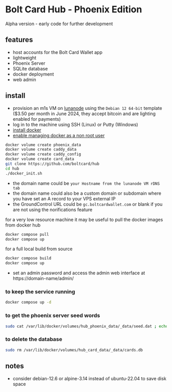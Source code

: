 # Bolt Card Hub - Phoenix Edition

Alpha version - early code for further development

## features

- host accounts for the Bolt Card Wallet app
- lightweight
- Phoenix Server
- SQLite database
- docker deployment
- web admin

## install

- provision an m1s VM on [lunanode](https://www.lunanode.com/?r=9026) using the `Debian 12 64-bit` template  
  ($3.50 per month in June 2024, they accept bitcoin and are lighting enabled for payments)
- log in to the machine using SSH (Linux) or Putty (Windows)
- [install docker](https://docs.docker.com/engine/install/debian/)
- [enable managing docker as a non root user](https://docs.docker.com/engine/install/linux-postinstall/)

```bash
docker volume create phoenix_data
docker volume create caddy_data
docker volume create caddy_config
docker volume create card_data
git clone https://github.com/boltcard/hub
cd hub
./docker_init.sh
```

- the domain name could be `your Hostname from the lunanode VM rDNS tab`
- the domain name could also be a custom domain or subdomain where you have set an A record to your VPS external IP
- the GroundControl URL could be `gc.boltcardwallet.com` or blank if you are not using the norifications feature

for a very low resource machine it may be useful to pull the docker images from docker hub
```bash
docker compose pull
docker compose up
```

for a full local build from source
```bash
docker compose build
docker compose up
```

- set an admin password and access the admin web interface at https://domain-name/admin/

### to keep the service running

```bash
docker compose up -d
```

### to get the phoenix server seed words

```bash
sudo cat /var/lib/docker/volumes/hub_phoenix_data/_data/seed.dat ; echo
```

### to delete the database

```bash
sudo rm /var/lib/docker/volumes/hub_card_data/_data/cards.db
```

## notes

- consider debian-12.6 or alpine-3.14 instead of ubuntu-22.04 to save disk space
